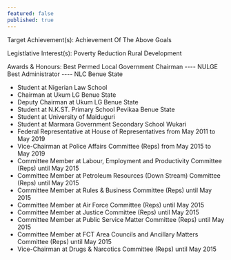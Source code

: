 ```yaml
---
featured: false
published: true
---
```

Target Achievement(s): Achievement Of The Above Goals

Legistlative Interest(s): Poverty Reduction Rural Development

Awards & Honours: Best Permed Local Government Chairman ---- NULGE
Best Administrator ---- NLC Benue State

* Student at Nigerian Law School
* Chairman at Ukum LG Benue State
* Deputy Chairman at Ukum LG Benue State
* Student at N.K.ST. Primary School Pevikaa Benue State
* Student at University of Maiduguri
* Student at Marmara Government Secondary School Wukari
* Federal Representative at House of Representatives from May 2011 to May 2019
* Vice-Chairman at Police Affairs Committee (Reps) from May 2015 to May 2019
* Committee Member at Labour, Employment and Productivity Committee (Reps) until May 2015
* Committee Member at Petroleum Resources (Down Stream) Committee (Reps) until May 2015
* Committee Member at Rules & Business Committee (Reps) until May 2015
* Committee Member at Air Force Committee (Reps) until May 2015
* Committee Member at Justice Committee (Reps) until May 2015
* Committee Member at Public Service Matter Committee (Reps) until May 2015
* Committee Member at FCT Area Councils and Ancillary Matters Committee (Reps) until May 2015
* Vice-Chairman at Drugs & Narcotics Committee (Reps) until May 2015

